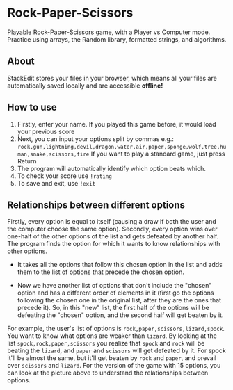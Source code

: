 

# Rock-Paper-Scissors

Playable Rock-Paper-Scissors game, with a Player vs Computer mode. Practice using arrays, the Random library, formatted strings, and algorithms.

## About

StackEdit stores your files in your browser, which means all your files are automatically saved locally and are accessible **offline!**

## How to use

 1. Firstly, enter your name. If you played this game before, it would load your previous score 
 2. Next, you can input your options split by commas e.g.: `rock,gun,lightning,devil,dragon,water,air,paper,sponge,wolf,tree,human,snake,scissors,fire` If you want to play a standard game, just press Return
 4. The program will automatically identify which option beats which.
 5. To check your score use `!rating`
 6. To save and exit, use `!exit`


## Relationships between different options

Firstly, every option is equal to itself (causing a draw if both the user and the computer choose the same option). Secondly, every option wins over one-half of the other options of the list and gets defeated by another half.  The program finds the option for which it wants to know relationships with other options.  

 - It takes all the options that follow this chosen option in the list and adds them to the list of options that precede the chosen option.

- Now we have another list of options that don't include the "chosen" option and has a different order of elements in it (first go the options following the chosen one in the original list, after they are the ones that precede it). So, in this "new" list, the first half of the options will be defeating the "chosen" option, and the second half will get beaten by it.

For example, the user's list of options is `rock,paper,scissors,lizard,spock`. You want to know what options are weaker than `lizard`. By looking at the list `spock,rock,paper,scissors` you realize that `spock` and `rock` will be beating the `lizard`, and `paper` and `scissors` will get defeated by it. For spock it'll be almost the same, but it'll get beaten by `rock` and `paper`, and prevail over `scissors` and `lizard`. For the version of the game with 15 options, you can look at the picture above to understand the relationships between options.
